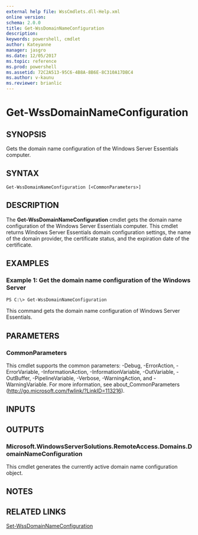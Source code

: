 ```yaml
---
external help file: WssCmdlets.dll-Help.xml
online version: 
schema: 2.0.0
title: Get-WssDomainNameConfiguration
description: 
keywords: powershell, cmdlet
author: Kateyanne
manager: jasgro
ms.date: 12/05/2017
ms.topic: reference
ms.prod: powershell
ms.assetid: 72C2A513-95C6-4B8A-8B6E-8C310A17DBC4
ms.author: v-kaunu
ms.reviewer: brianlic
---
```


# Get-WssDomainNameConfiguration

## SYNOPSIS
Gets the domain name configuration of the Windows Server Essentials computer.

## SYNTAX

```
Get-WssDomainNameConfiguration [<CommonParameters>]
```

## DESCRIPTION
The **Get-WssDomainNameConfiguration** cmdlet gets the domain name configuration of the Windows Server Essentials computer.
This cmdlet returns Windows Server Essentials domain configuration settings, the name of the domain provider, the certificate status, and the expiration date of the certificate.

## EXAMPLES

### Example 1: Get the domain name configuration of the Windows Server
```
PS C:\> Get-WssDomainNameConfiguration
```

This command gets the domain name configuration of Windows Server Essentials.

## PARAMETERS

### CommonParameters
This cmdlet supports the common parameters: -Debug, -ErrorAction, -ErrorVariable, -InformationAction, -InformationVariable, -OutVariable, -OutBuffer, -PipelineVariable, -Verbose, -WarningAction, and -WarningVariable. For more information, see about_CommonParameters (http://go.microsoft.com/fwlink/?LinkID=113216).

## INPUTS

## OUTPUTS

### Microsoft.WindowsServerSolutions.RemoteAccess.Domains.DomainNameConfiguration
This cmdlet generates the currently active domain name configuration object.

## NOTES

## RELATED LINKS

[Set-WssDomainNameConfiguration](./Set-WssDomainNameConfiguration.md)

